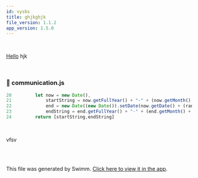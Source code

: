 ```yaml
---
id: vysbs
title: ghjkghjk
file_version: 1.1.2
app_version: 1.5.0
---
```


<br/>

[Hello](https://learn.microsoft.com/en-us/legal/cognitive-services/openai/transparency-note) hjk

<br/>


<!-- NOTE-swimm-snippet: the lines below link your snippet to Swimm -->
### 📄 communication.js
```javascript
20         let now = new Date(),
21             startString = now.getFullYear() + "-" + (now.getMonth() + 1) + "-" + (now.getDate()),
22             end = new Date((new Date()).setDate(now.getDate() + (range || 7))),
23             endString = end.getFullYear() + "-" + (end.getMonth() + 1) + "-" + (end.getDate());
24         return [startString,endString]
```

<br/>

vfsv

<br/>

<br/>

This file was generated by Swimm. [Click here to view it in the app](/repos/ls4DA2fLasmQuEbT4ipw/docs/vysbs).
